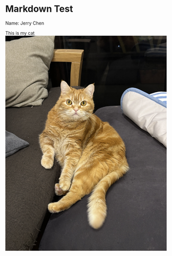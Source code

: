 # Markdown Test

Name: Jerry Chen

This is my cat
![MyCat](https://github.com/jerrychen99/yolo-food-server/blob/main/1.JPG?raw=true)

